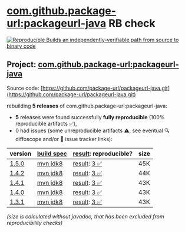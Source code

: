 [com.github.package-url:packageurl-java](https://central.sonatype.com/artifact/com.github.package-url/packageurl-java/versions) RB check
=======

[![Reproducible Builds](https://reproducible-builds.org/images/logos/rb.svg) an independently-verifiable path from source to binary code](https://reproducible-builds.org/)

## Project: [com.github.package-url:packageurl-java](https://central.sonatype.com/artifact/com.github.package-url/packageurl-java/versions)

Source code: [https://github.com/package-url/packageurl-java.git](https://github.com/package-url/packageurl-java.git)

rebuilding **5 releases** of com.github.package-url:packageurl-java:
- **5** releases were found successfully **fully reproducible** (100% reproducible artifacts :white_check_mark:),
- 0 had issues (some unreproducible artifacts :warning:, see eventual :mag: diffoscope and/or :memo: issue tracker links):

| version | [build spec](/BUILDSPEC.md) | [result](https://reproducible-builds.org/docs/jvm/): reproducible? | size |
| -- | --------- | ------ | -- |
| [1.5.0](https://central.sonatype.com/artifact/com.github.package-url/packageurl-java/1.5.0/pom) | [mvn jdk8](packageurl-java-1.5.0.buildspec) | [result](packageurl-java-1.5.0.buildinfo): [3 :white_check_mark: ](packageurl-java-1.5.0.buildcompare) | 45K |
| [1.4.2](https://central.sonatype.com/artifact/com.github.package-url/packageurl-java/1.4.2/pom) | [mvn jdk8](packageurl-java-1.4.2.buildspec) | [result](packageurl-java-1.4.2.buildinfo): [3 :white_check_mark: ](packageurl-java-1.4.2.buildcompare) | 44K |
| [1.4.1](https://central.sonatype.com/artifact/com.github.package-url/packageurl-java/1.4.1/pom) | [mvn jdk8](packageurl-java-1.4.1.buildspec) | [result](packageurl-java-1.4.1.buildinfo): [3 :white_check_mark: ](packageurl-java-1.4.1.buildcompare) | 43K |
| [1.4.0](https://central.sonatype.com/artifact/com.github.package-url/packageurl-java/1.4.0/pom) | [mvn jdk8](packageurl-java-1.4.0.buildspec) | [result](packageurl-java-1.4.0.buildinfo): [3 :white_check_mark: ](packageurl-java-1.4.0.buildcompare) | 43K |
| [1.3.1](https://central.sonatype.com/artifact/com.github.package-url/packageurl-java/1.3.1/pom) | [mvn jdk8](packageurl-java-1.3.1.buildspec) | [result](packageurl-java-1.3.1.buildinfo): [3 :white_check_mark: ](packageurl-java-1.3.1.buildcompare) | 43K |

<i>(size is calculated without javadoc, that has been excluded from reproducibility checks)</i>

